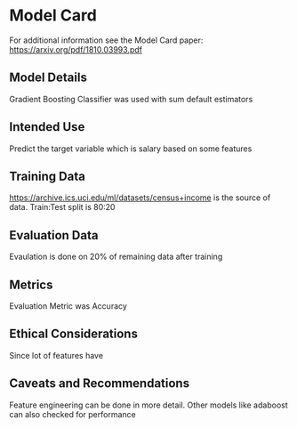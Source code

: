 # Model Card

For additional information see the Model Card paper: https://arxiv.org/pdf/1810.03993.pdf

## Model Details
Gradient Boosting Classifier was used with sum default estimators 
## Intended Use
Predict the target variable which is salary based on some features 
## Training Data
https://archive.ics.uci.edu/ml/datasets/census+income is the source of data. Train:Test split is 80:20
## Evaluation Data
Evaulation is done on 20% of remaining data after training 
## Metrics
Evaluation Metric was Accuracy 
## Ethical Considerations
Since lot of features have 
## Caveats and Recommendations
Feature engineering can be done in more detail. Other models like adaboost can also checked for performance